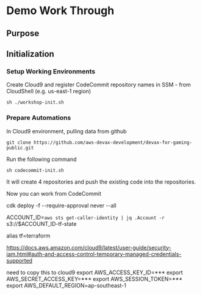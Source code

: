 # Demo Work Through

## Purpose

## Initialization

### Setup Working Environments

Create Cloud9 and register CodeCommit repository names in SSM - from CloudShell (e.g. us-east-1 region)

```shell
sh ./workshop-init.sh

```

### Prepare Automations

In Cloud9 environment, pulling data from github

```shell
git clone https://github.com/aws-devax-development/devax-for-gaming-public.git
```

Run the following command

```shell
sh codecommit-init.sh
```

It will create 4 repositories and push the existing code into the repositories.

Now you can work from CodeCommit

cdk deploy -f --require-approval never --all

ACCOUNT_ID=`aws sts get-caller-identity | jq .Account -r`
s3://$ACCOUNT_ID-tf-state

alias tf=terraform

https://docs.aws.amazon.com/cloud9/latest/user-guide/security-iam.html#auth-and-access-control-temporary-managed-credentials-supported

need to copy this to cloud9
export AWS_ACCESS_KEY_ID=***
export AWS_SECRET_ACCESS_KEY=***
export AWS_SESSION_TOKEN=***
export AWS_DEFAULT_REGION=ap-southeast-1

